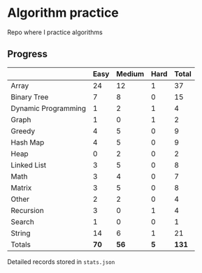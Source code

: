# Algorithm practice

Repo where I practice algorithms

<!-- todo: display the json data in some online visualization. -->

## Progress

<!-- { javascript: 49, python: 88, both: 6 } -->
|                     | Easy   | Medium | Hard  | Total   |
| ------------------- | ------ | ------ | ----- | ------- |
| Array               | 24     | 12     | 1     | 37      |
| Binary Tree         | 7      | 8      | 0     | 15      |
| Dynamic Programming | 1      | 2      | 1     | 4       |
| Graph               | 1      | 0      | 1     | 2       |
| Greedy              | 4      | 5      | 0     | 9       |
| Hash Map            | 4      | 5      | 0     | 9       |
| Heap                | 0      | 2      | 0     | 2       |
| Linked List         | 3      | 5      | 0     | 8       |
| Math                | 3      | 4      | 0     | 7       |
| Matrix              | 3      | 5      | 0     | 8       |
| Other               | 2      | 2      | 0     | 4       |
| Recursion           | 3      | 0      | 1     | 4       |
| Search              | 1      | 0      | 0     | 1       |
| String              | 14     | 6      | 1     | 21      |
| Totals              | **70** | **56** | **5** | **131** |

Detailed records stored in `stats.json`
